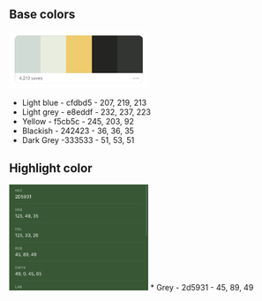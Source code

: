 ## Base colors

<img src="image/ color palette.png" alt="Highligting contents" width="50%" />

- Light blue - cfdbd5 - 207, 219, 213
- Light grey - e8eddf - 232, 237, 223
- Yellow - f5cb5c - 245, 203, 92
- Blackish - 242423 - 36, 36, 35
- Dark Grey -333533 - 51, 53, 51

## Highlight color

<img src="image/green color.png" alt="Highligting contents" width="50%" />
   * Grey - 2d5931 - 45, 89, 49
